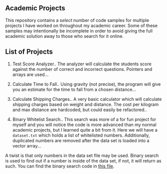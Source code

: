 ## Academic Projects

This repository contains a *select* number of code samples for multiple projects I have worked on throughout my academic career. Some of these samples may intentionally be incomplete in order to avoid giving the full academic solution away to those who search for it online.

## List of Projects

1. Test Score Analyzer..
The analyzer will calculate the students score against the number of correct and incorrect questions. Pointers and arrays are used...

2. Calculate Time to Fall..
Using gravity (not precise), the program will give you an estimate for the time to fall from a chosen distance...

3. Calculate Shipping Charges..
A very basic calculator which will calculate shipping charges based on weight and distance. The cost per kilogram and max distance are hardcoded, but could easily be refactored..

4. Binary Whitelist Search..
This search was more of a for fun project for myself and you will notice the code is more advanced than my normal academic projects, but I learned quite a bit from it. Here we will have a `dataset.txt` which holds a list of whitelisted numbers. Additionally, duplicated numbers are removed after the data set is loaded into a vector array...

A twist is that only numbers in the data set file may be used. Binary search is used to find out if a number is inside of the data set, if not, it will return as such. You can find the binary search code in [this file](Binary%20Whitelist%20Search/WhitelistBinary/BinarySearch.h).